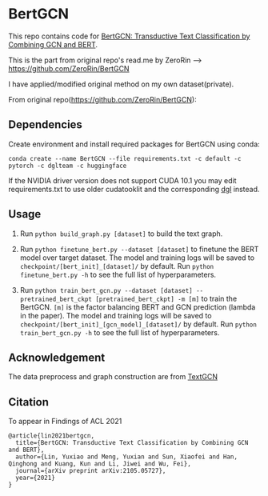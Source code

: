 # BertGCN
This repo contains code for [BertGCN: Transductive Text Classification by Combining GCN and BERT](https://arxiv.org/abs/2105.05727).

This is the part from original repo's read.me by ZeroRin --> https://github.com/ZeroRin/BertGCN

I have applied/modified original method on my own dataset(private).

From original repo(https://github.com/ZeroRin/BertGCN):
## Dependencies

Create environment and install required packages for BertGCN using conda:

`conda create --name BertGCN --file requirements.txt -c default -c pytorch -c dglteam -c huggingface`

If the NVIDIA driver version does not support CUDA 10.1 you may edit requirements.txt to use older cudatooklit and the corresponding [dgl](https://www.dgl.ai/pages/start.html) instead.

## Usage

1. Run `python build_graph.py [dataset]` to build the text graph.

2. Run `python finetune_bert.py --dataset [dataset]` 
to finetune the BERT model over target dataset. The model and training logs will be saved to `checkpoint/[bert_init]_[dataset]/` by default. 
Run `python finetune_bert.py -h` to see the full list of hyperparameters.

3. Run `python train_bert_gcn.py --dataset [dataset] --pretrained_bert_ckpt [pretrained_bert_ckpt] -m [m]`
to train the BertGCN. 
`[m]` is the factor balancing BERT and GCN prediction \(lambda in the paper\). 
The model and training logs will be saved to `checkpoint/[bert_init]_[gcn_model]_[dataset]/` by default. 
Run `python train_bert_gcn.py -h` to see the full list of hyperparameters.



## Acknowledgement

The data preprocess and graph construction are from [TextGCN](https://github.com/yao8839836/text_gcn)

## Citation
To appear in Findings of ACL 2021
```angular2
@article{lin2021bertgcn,
  title={BertGCN: Transductive Text Classification by Combining GCN and BERT},
  author={Lin, Yuxiao and Meng, Yuxian and Sun, Xiaofei and Han, Qinghong and Kuang, Kun and Li, Jiwei and Wu, Fei},
  journal={arXiv preprint arXiv:2105.05727},
  year={2021}
}
```
